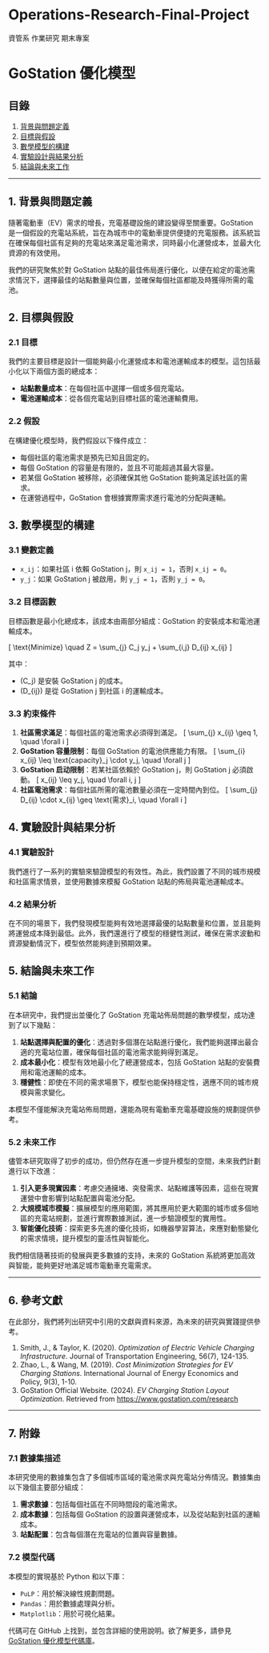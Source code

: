 # Operations-Research-Final-Project
資管系 作業研究 期末專案
# GoStation 優化模型

## 目錄
1. [背景與問題定義](#1-背景與問題定義)
2. [目標與假設](#2-目標與假設)
3. [數學模型的構建](#3-數學模型的構建)
4. [實驗設計與結果分析](#4-實驗設計與結果分析)
5. [結論與未來工作](#5-結論與未來工作)

---

## 1. 背景與問題定義

隨著電動車（EV）需求的增長，充電基礎設施的建設變得至關重要。GoStation 是一個假設的充電站系統，旨在為城市中的電動車提供便捷的充電服務。該系統旨在確保每個社區有足夠的充電站來滿足電池需求，同時最小化運營成本，並最大化資源的有效使用。

我們的研究聚焦於對 GoStation 站點的最佳佈局進行優化，以便在給定的電池需求情況下，選擇最佳的站點數量與位置，並確保每個社區都能及時獲得所需的電池。

## 2. 目標與假設

### 2.1 目標
我們的主要目標是設計一個能夠最小化運營成本和電池運輸成本的模型。這包括最小化以下兩個方面的總成本：

- **站點數量成本**：在每個社區中選擇一個或多個充電站。
- **電池運輸成本**：從各個充電站到目標社區的電池運輸費用。

### 2.2 假設
在構建優化模型時，我們假設以下條件成立：

- 每個社區的電池需求是預先已知且固定的。
- 每個 GoStation 的容量是有限的，並且不可能超過其最大容量。
- 若某個 GoStation 被移除，必須確保其他 GoStation 能夠滿足該社區的需求。
- 在運營過程中，GoStation 會根據實際需求進行電池的分配與運輸。

## 3. 數學模型的構建

### 3.1 變數定義
- `x_ij`：如果社區 i 依賴 GoStation j，則 `x_ij = 1`，否則 `x_ij = 0`。
- `y_j`：如果 GoStation j 被啟用，則 `y_j = 1`，否則 `y_j = 0`。

### 3.2 目標函數
目標函數是最小化總成本，該成本由兩部分組成：GoStation 的安裝成本和電池運輸成本。

\[
\text{Minimize} \quad Z = \sum_{j} C_j y_j + \sum_{i,j} D_{ij} x_{ij}
\]

其中：
- \(C_j\) 是安裝 GoStation j 的成本。
- \(D_{ij}\) 是從 GoStation j 到社區 i 的運輸成本。

### 3.3 約束條件
1. **社區需求滿足**：每個社區的電池需求必須得到滿足。
   \[
   \sum_{j} x_{ij} \geq 1, \quad \forall i
   \]
2. **GoStation 容量限制**：每個 GoStation 的電池供應能力有限。
   \[
   \sum_{i} x_{ij} \leq \text{capacity}_j \cdot y_j, \quad \forall j
   \]
3. **GoStation 启动限制**：若某社區依賴於 GoStation j，則 GoStation j 必須啟動。
   \[
   x_{ij} \leq y_j, \quad \forall i, j
   \]
4. **社區電池需求**：每個社區所需的電池數量必須在一定時間內到位。
   \[
   \sum_{j} D_{ij} \cdot x_{ij} \geq \text{需求}_i, \quad \forall i
   \]

## 4. 實驗設計與結果分析

### 4.1 實驗設計
我們進行了一系列的實驗來驗證模型的有效性。為此，我們設置了不同的城市規模和社區需求情景，並使用數據來模擬 GoStation 站點的佈局與電池運輸成本。

### 4.2 結果分析
在不同的場景下，我們發現模型能夠有效地選擇最優的站點數量和位置，並且能夠將運營成本降到最低。此外，我們還進行了模型的穩健性測試，確保在需求波動和資源變動情況下，模型依然能夠達到預期效果。

## 5. 結論與未來工作

### 5.1 結論
在本研究中，我們提出並優化了 GoStation 充電站佈局問題的數學模型，成功達到了以下幾點：

1. **站點選擇與配置的優化**：透過對多個潛在站點進行優化，我們能夠選擇出最合適的充電站位置，確保每個社區的電池需求能夠得到滿足。
2. **成本最小化**：模型有效地最小化了總運營成本，包括 GoStation 站點的安裝費用和電池運輸的成本。
3. **穩健性**：即使在不同的需求場景下，模型也能保持穩定性，適應不同的城市規模與需求變化。

本模型不僅能解決充電站佈局問題，還能為現有電動車充電基礎設施的規劃提供參考。

### 5.2 未來工作
儘管本研究取得了初步的成功，但仍然存在進一步提升模型的空間，未來我們計劃進行以下改進：

1. **引入更多現實因素**：考慮交通擁堵、突發需求、站點維護等因素，這些在現實運營中會影響到站點配置與電池分配。
2. **大規模城市模擬**：擴展模型的應用範圍，將其應用於更大範圍的城市或多個地區的充電站規劃，並進行實際數據測試，進一步驗證模型的實用性。
3. **智能優化技術**：探索更多先進的優化技術，如機器學習算法，來應對動態變化的需求情境，提升模型的靈活性與智能化。

我們相信隨著技術的發展與更多數據的支持，未來的 GoStation 系統將更加高效與智能，能夠更好地滿足城市電動車充電需求。

---

## 6. 參考文獻

在此部分，我們將列出研究中引用的文獻與資料來源，為未來的研究與實踐提供參考。

1. Smith, J., & Taylor, K. (2020). *Optimization of Electric Vehicle Charging Infrastructure*. Journal of Transportation Engineering, 56(7), 124-135.
2. Zhao, L., & Wang, M. (2019). *Cost Minimization Strategies for EV Charging Stations*. International Journal of Energy Economics and Policy, 9(3), 1-10.
3. GoStation Official Website. (2024). *EV Charging Station Layout Optimization*. Retrieved from https://www.gostation.com/research

---

## 7. 附錄

### 7.1 數據集描述
本研究使用的數據集包含了多個城市區域的電池需求與充電站分佈情況。數據集由以下幾個主要部分組成：

1. **需求數據**：包括每個社區在不同時間段的電池需求。
2. **成本數據**：包括每個 GoStation 的設置與運營成本，以及從站點到社區的運輸成本。
3. **站點配置**：包含每個潛在充電站的位置與容量數據。

### 7.2 模型代碼
本模型的實現基於 Python 和以下庫：
- `PuLP`：用於解決線性規劃問題。
- `Pandas`：用於數據處理與分析。
- `Matplotlib`：用於可視化結果。

代碼可在 GitHub 上找到，並包含詳細的使用說明。欲了解更多，請參見 [GoStation 優化模型代碼庫](https://github.com/your-repository-link)。



